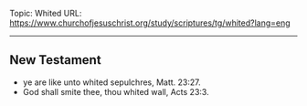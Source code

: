 Topic: Whited
URL: https://www.churchofjesuschrist.org/study/scriptures/tg/whited?lang=eng

---

## New Testament

- ye are like unto whited sepulchres, Matt. 23:27.
- God shall smite thee, thou whited wall, Acts 23:3.

